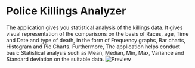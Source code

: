 # Police Killings Analyzer
The application gives you statistical analysis of the killings data. 
It gives visual representation of the comparisons on the basis of Races, age, Time and Date and type of death, in the form of Frequency graphs, Bar charts, Histogram and Pie Charts. Furthermore, The application helps conduct basic Statistical analysis such as Mean, Median, Min, Max, Variance and Standard deviation on the suitable data.
![Preview](https://github.com/ahmadirfanx/killingsAnalysis/killingsPreview.png?raw=true)
